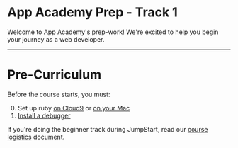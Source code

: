 # App Academy Prep - Track 1

Welcome to App Academy's prep-work! We're excited to help you begin your journey as a web developer.

<!-- JumpStart's curriculum is split into two tracks: *the beginner track* and *the intermediate track*. You **must complete both tracks** to be eligible for admission to App Academy. Each track will take about 24 hours of work to complete. You have 3 options for completing these tracks:

  &nbsp;&nbsp;&nbsp;&nbsp;
  **Option 1**
  <br />
  &nbsp;&nbsp;&nbsp;&nbsp;
  Do the beginner track *at home*, before JumpStart, and then do the intermediate track once you're here (recommended).

  &nbsp;&nbsp;&nbsp;&nbsp;
  **Option 2**
  <br />
  &nbsp;&nbsp;&nbsp;&nbsp;
  Do the beginner track *during JumpStart*, and then return for a *second round of JumpStart* (for a total of 4 weeks) to complete the intermediate track. This option may be for you if you are brand new to coding or are struggling with the beginner track at home.

  &nbsp;&nbsp;&nbsp;&nbsp;
  **Option 3**
  <br />
  &nbsp;&nbsp;&nbsp;&nbsp;
  Do the beginner track *during JumpStart*, and then do the intermediate track at home. You will have to complete a Skype interview after finishing the intermediate track. This option may be for you if you are brand new to coding, but can only commit to two weeks of JumpStart.

We highly recommend trying to complete the beginner track at home before choosing options 2 or 3. -->

---
# Pre-Curriculum

Before the course starts, you must:

0. Set up ruby [on Cloud9][ruby-setup] or [on your Mac][rbenv-setup]
0. [Install a debugger][debugger-setup]


If you're doing the beginner track during JumpStart, read our [course logistics][logistics] document.

[ruby-setup]: configuration/c9_setup.md
[debugger-setup]: configuration/debugger_setup.md
[rbenv-setup]: configuration/rbenv_setup.md
[logistics]: logistics.md

<!-- ---
# Suggested Timeline

| Week / Day | Section                               |
|------------|---------------------------------------|
| W1D1       | Part 1 **and** Part 2                 |
| W1D2       | Part 3 - Numbers & Strings            |
| W1D3       | Part 4 - Flow Control                 |
| W1D4       | Part 5 - Arrays                       |
| W1D5 - 7   | Problem Set 1 **and** Problem Set 2   |
| W2D1       | Problem Set 3                         |
| W2D2 - 3   | Practice Assessments                  |
| W2D4       | Final Assessments                     | -->
